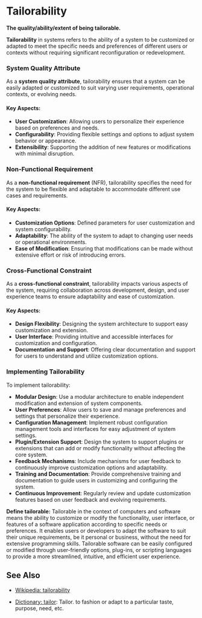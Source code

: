 # Tailorability

**The quality/ability/extent of being tailorable.**

<span data-chatgpt-prompt="tailorability + template">

**Tailorability** in systems refers to the ability of a system to be customized or adapted to meet the specific needs and preferences of different users or contexts without requiring significant reconfiguration or redevelopment.

### System Quality Attribute

As a **system quality attribute**, tailorability ensures that a system can be easily adapted or customized to suit varying user requirements, operational contexts, or evolving needs.

#### Key Aspects:
- **User Customization**: Allowing users to personalize their experience based on preferences and needs.
- **Configurability**: Providing flexible settings and options to adjust system behavior or appearance.
- **Extensibility**: Supporting the addition of new features or modifications with minimal disruption.

### Non-Functional Requirement

As a **non-functional requirement** (NFR), tailorability specifies the need for the system to be flexible and adaptable to accommodate different use cases and requirements.

#### Key Aspects:
- **Customization Options**: Defined parameters for user customization and system configurability.
- **Adaptability**: The ability of the system to adapt to changing user needs or operational environments.
- **Ease of Modification**: Ensuring that modifications can be made without extensive effort or risk of introducing errors.

### Cross-Functional Constraint

As a **cross-functional constraint**, tailorability impacts various aspects of the system, requiring collaboration across development, design, and user experience teams to ensure adaptability and ease of customization.

#### Key Aspects:
- **Design Flexibility**: Designing the system architecture to support easy customization and extension.
- **User Interface**: Providing intuitive and accessible interfaces for customization and configuration.
- **Documentation and Support**: Offering clear documentation and support for users to understand and utilize customization options.

### Implementing Tailorability

To implement tailorability:
- **Modular Design**: Use a modular architecture to enable independent modification and extension of system components.
- **User Preferences**: Allow users to save and manage preferences and settings that personalize their experience.
- **Configuration Management**: Implement robust configuration management tools and interfaces for easy adjustment of system settings.
- **Plugin/Extension Support**: Design the system to support plugins or extensions that can add or modify functionality without affecting the core system.
- **Feedback Mechanisms**: Include mechanisms for user feedback to continuously improve customization options and adaptability.
- **Training and Documentation**: Provide comprehensive training and documentation to guide users in customizing and configuring the system.
- **Continuous Improvement**: Regularly review and update customization features based on user feedback and evolving requirements.

</span>

**Define tailorable:** <span data-chatgpt-prompt="define tailorable (computers and software)">Tailorable in the context of computers and software means the ability to customize or modify the functionality, user interface, or features of a software application according to specific needs or preferences. It enables users or developers to adapt the software to suit their unique requirements, be it personal or business, without the need for extensive programming skills. Tailorable software can be easily configured or modified through user-friendly options, plug-ins, or scripting languages to provide a more streamlined, intuitive, and efficient user experience.</span>

## See Also

* [Wikipedia: tailorability](https://wikipedia.org/wiki/tailorability)

* [Dictionary: tailor](https://www.dictionary.com/browse/tailor): Tailor. to fashion or adapt to a particular taste, purpose, need, etc.
